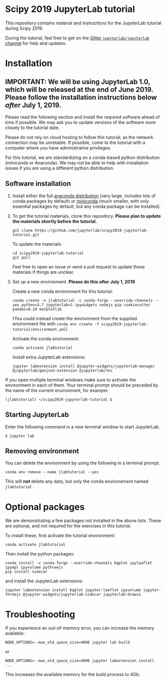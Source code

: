 # Scipy 2019 JupyterLab tutorial

This repository contains material and instructions for the JupyterLab tutorial during Scipy 2019.

During the tutorial, feel free to get on the [Gitter `jupyterlab/jupyterlab` channel](https://gitter.im/jupyterlab/jupyterlab) for help and updates.

<!--
If you'd like to use JupyterLab without installing anything, you can go to the [JupyterLab demo Binder](https://mybinder.org/v2/gh/jupyterlab/jupyterlab-demo/c9df996a3bd27d9715de6da51b3c52d35def90f9?urlpath=lab/). You can then open a terminal and clone this repo with:
```
git clone https://github.com/jupyterlab/scipy2019-jupyterlab-tutorial.git
```
-->

# Installation

## IMPORTANT: We will be using JupyterLab 1.0, which will be released at the end of June 2019. Please follow the installation instructions below *after* July 1, 2019.

Please read the following section and install the required software ahead of
time if possible. We may ask you to update versions of the software more closely to the
tutorial date.

Please do not rely on cloud hosting to follow this tutorial, as the network
connection may be unreliable. If possible, come to the tutorial with a computer
where you have administrative privileges.

For this tutorial, we are standardizing on a conda-based python distribution
(miniconda or Anaconda). We may not be able to help with installation issues if
you are using a different python distribution.

## Software installation

1. Install either the full [anaconda
   distribution](https://www.anaconda.com/download/) (very large, includes lots
   of conda packages by default) or
   [miniconda](https://conda.io/miniconda.html) (much smaller, with only
   essential packages by default, but any conda package can be installed).

2. To get the tutorial materials, clone this repository. **Please plan to update the materials shortly before the tutorial.**

    ```
    git clone https://github.com/jupyterlab/scipy2019-jupyterlab-tutorial.git
    ```

    To update the materials:
    ```
    cd scipy2019-jupyterlab-tutorial
    git pull
    ```

    Feel free to open an issue or send a pull request to update these materials if things are unclear.

3. Set up a new environment. **Please do this after July 1, 2019**

    Create a new conda environment for this tutorial:

    ```
    conda create -n jlabtutorial -c conda-forge --override-channels --yes python=3.7 jupyterlab=1 ipywidgets nodejs pip cookiecutter pandas=0.24 matplotlib
    ```

    (You could instead create the environment from the supplied environment file with `conda env create -f scipy2019-jupyterlab-tutorial/environment.yml`)

    Activate the conda environment:

    ```
    conda activate jlabtutorial
    ```

    Install extra JupyterLab extensions:

    ```
    jupyter labextension install @jupyter-widgets/jupyterlab-manager @jupyterlab/geojson-extension @jupyterlab/toc
    ```

If you open multiple terminal windows make sure to activate the environment in each of them. Your terminal prompt should be preceded by the name of the current environment, for example:
```
(jlabtutorial) ~/scipy2019-jupyterlab-tutorial $
```


## Starting JupyterLab

Enter the following command in a new terminal window to start JupyterLab.

```
$ jupyter lab
```

## Removing environment

You can delete the environment by using the following in a terminal prompt.

```
conda env remove --name jlabtutorial --yes
```

This will **not** delete any data, but only the conda environement named `jlabtutorial` .

# Optional packages

We are demonstrating a few packages not installed in the above lists. These are
optional, and not required for the exercises in this tutorial.

To install these, first activate the tutorial environment:

```
conda activate jlabtutorial
```

Then install the python packages:
```
conda install -c conda-forge --override-channels bqplot ipyleaflet ipympl ipyvolume pythreejs
pip install sidecar
```

and install the JupyterLab extensions:
```
jupyter labextension install bqplot jupyter-leaflet ipyvolume jupyter-threejs @jupyter-widgets/jupyterlab-sidecar jupyterlab-drawio
```

# Troubleshooting

If you experience an out-of-memory error, you can increase the memory available:
```
NODE_OPTIONS=--max_old_space_size=4096 jupyter lab build
```
or
```
NODE_OPTIONS=--max_old_space_size=4096 jupyter labextension install ...
```
This increases the available memory for the build process to 4Gb.
